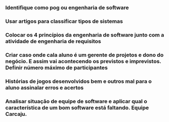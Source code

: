 ### Identifique como pog ou engenharia de software

### Usar artigos para classificar tipos de sistemas

### Colocar os 4 princípios da engenharia de software junto com a atividade de engenharia de requisitos

### Criar caso onde cala aluno é um gerente de projetos e dono do negócio. E assim vai acontecendo os previstos e imprevistos. Definir número máximo de participantes

### Histórias de jogos desenvolvidos bem e outros mal para o aluno assinalar erros e acertos

### Analisar situação de equipe de software e aplicar qual o característica de um bom software está faltando. Equipe Carcaju.
